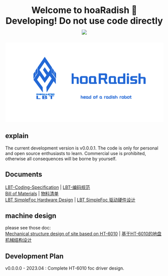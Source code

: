 <h1 align<h1 align="center">Welcome to hoaRadish 👋  </br>
 Developing! Do not use code directly <img src="https://img.shields.io/badge/hoaRadish-v0.0.0-blue"/></h1>   

<p align="left">
    <img width="800" src="doc/res/front.png">
</p>

## explain
The current development version is v0.0.0.1. The code is only for personal and open source enthusiasts to learn. Commercial use is prohibited, otherwise all consequences will be borne by yourself.

## Documents  
[LBT-Coding-Specification](doc/develop/LBT-Coding-Specification_zhCN.md)
| [LBT-编码规范](doc/develop/LBT-Coding-Specification_zhCN.md)  
[Bill of Materials](doc/hardware/LBT_hoar_v0.0.0.0_hardware_list_zh_CN.md) | 
[物料清单](doc/hardware/LBT_hoar_v0.0.0.0_hardware_list_zh_CN.md)  
[LBT SimpleFoc Hardware Design](doc/Boards/LBT_SimpleFoc/LBT_SimpleFoc_hardware_design_en.md) | [LBT SimpleFoc 驱动硬件设计](doc/Boards/LBT_SimpleFoc/LBT_SimpleFoc_hardware_design_zh_CN.md)


##  machine design 
please see those doc:  
[Mechanical structure design of site based on HT-6010](doc/machinery/Motor/HT6010/README.md) | [基于HT-6010的地盘机械结构设计](doc/machinery/Motor/HT6010/README_zh_CN.md)

##  Development Plan 
v0.0.0.0 - 2023.04 :  Complete HT-6010 foc driver design.